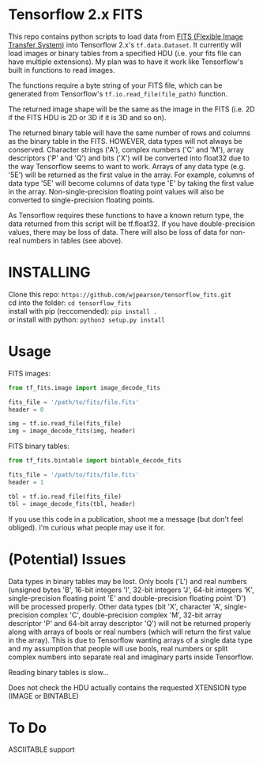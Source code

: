 Tensorflow 2.x FITS
===================
This repo contains python scripts to load data from [FITS (Flexible Image 
Transfer System)](https://en.wikipedia.org/wiki/FITS) into Tensorflow 2.x's 
`tf.data.Dataset`. It currently will load images or binary tables from a 
specified HDU (i.e. your fits file can have multiple extensions). My plan was 
to have it work like Tensorflow's built in functions to read images.

The functions require a byte string of your FITS file, which can be generated 
from Tensorflow's `tf.io.read_file(file_path)` function.

The returned image shape will be the same as the image in the FITS (i.e. 2D 
if the FITS HDU is 2D or 3D if it is 3D and so on).

The returned binary table will have the same number of rows and columns as the 
binary table in the FITS. HOWEVER, data types will not always be conserved. 
Character strings ('A'), complex numbers ('C' and 'M'), array descriptors ('P' 
and 'Q') and bits ('X') will be converted into float32 due to the way 
Tensorflow seems to want to work. Arrays of any data type (e.g. '5E') will be
returned as the first value in the array. For example, columns of data type 
'5E' will become columns of data type 'E' by taking the first value in the 
array. Non-single-precision floating point values will also be converted to
single-precision floating points.

As Tensorflow requires these functions to have a known return type, the data
returned from this script will be tf.float32. If you have double-precision 
values, there may be loss of data. There will also be loss of data for 
non-real numbers in tables (see above).

INSTALLING
==========
Clone this repo: `https://github.com/wjpearson/tensorflow_fits.git`  
cd into the folder: `cd tensorflow_fits`  
install with pip (reccomended): `pip install .`  
or install with python: `python3 setup.py install`

Usage
=====
FITS images:
```python
from tf_fits.image import image_decode_fits

fits_file = '/path/to/fits/file.fits'
header = 0

img = tf.io.read_file(fits_file)
img = image_decode_fits(img, header)
```

FITS binary tables:
```python
from tf_fits.bintable import bintable_decode_fits

fits_file = '/path/to/fits/file.fits'
header = 1

tbl = tf.io.read_file(fits_file)
tbl = image_decode_fits(tbl, header)
```

If you use this code in a publication, shoot me a message (but don't feel 
obliged). I'm curious what people may use it for.

(Potential) Issues
==================
Data types in binary tables may be lost. Only bools ('L') and real numbers 
(unsigned bytes 'B', 16-bit integers 'I', 32-bit integers 'J', 64-bit integers 
'K', single-precision floating point 'E' and double-precision floating point 
'D') will be processed properly. Other data types (bit 'X', character 'A', 
single-precision complex 'C', double-precision complex 'M', 32-bit array 
descriptor 'P' and 64-bit array descriptor 'Q') will not be returned properly 
along with arrays of bools or real numbers (which will return the first value 
in the array). This is due to Tensorflow wanting arrays of a single data type 
and my assumption that people will use bools, real numbers or split complex 
numbers into separate real and imaginary parts inside Tensorflow.

Reading binary tables is slow...

Does not check the HDU actually contains the requested XTENSION type (IMAGE or 
BINTABLE)

To Do
=====
ASCIITABLE support

